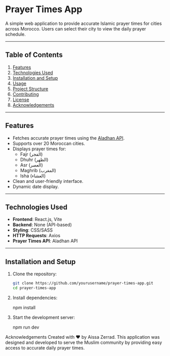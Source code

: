 # **Prayer Times App**

A simple web application to provide accurate Islamic prayer times for cities across Morocco. Users can select their city to view the daily prayer schedule.

---

## **Table of Contents**

1. [Features](#features)
2. [Technologies Used](#technologies-used)
3. [Installation and Setup](#installation-and-setup)
4. [Usage](#usage)
5. [Project Structure](#project-structure)
6. [Contributing](#contributing)
7. [License](#license)
8. [Acknowledgements](#acknowledgements)

---

## **Features**

- Fetches accurate prayer times using the [Aladhan API](https://aladhan.com/prayer-times-api).
- Supports over 20 Moroccan cities.
- Displays prayer times for:
  - Fajr (الفجر)
  - Dhuhr (الظهر)
  - Asr (العصر)
  - Maghrib (المغرب)
  - Isha (العشاء)
- Clean and user-friendly interface.
- Dynamic date display.

---

## **Technologies Used**

- **Frontend**: React.js, Vite
- **Backend**: None (API-based)
- **Styling**: CSS/SASS
- **HTTP Requests**: Axios
- **Prayer Times API**: Aladhan API

---

## **Installation and Setup**

1. Clone the repository:
   ```bash
   git clone https://github.com/yourusername/prayer-times-app.git
   cd prayer-times-app
   ```
2. Install dependencies:

   npm install

3. Start the development server:

   npm run dev

Acknowledgements
Created with ❤️ by Aissa Zerrad.
This application was designed and developed to serve the Muslim community by providing easy access to accurate daily prayer times.
